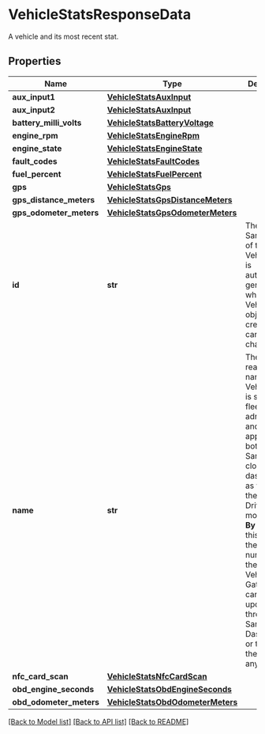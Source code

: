 # VehicleStatsResponseData

A vehicle and its most recent stat.
## Properties
Name | Type | Description | Notes
------------ | ------------- | ------------- | -------------
**aux_input1** | [**VehicleStatsAuxInput**](VehicleStatsAuxInput.md) |  | [optional] 
**aux_input2** | [**VehicleStatsAuxInput**](VehicleStatsAuxInput.md) |  | [optional] 
**battery_milli_volts** | [**VehicleStatsBatteryVoltage**](VehicleStatsBatteryVoltage.md) |  | [optional] 
**engine_rpm** | [**VehicleStatsEngineRpm**](VehicleStatsEngineRpm.md) |  | [optional] 
**engine_state** | [**VehicleStatsEngineState**](VehicleStatsEngineState.md) |  | [optional] 
**fault_codes** | [**VehicleStatsFaultCodes**](VehicleStatsFaultCodes.md) |  | [optional] 
**fuel_percent** | [**VehicleStatsFuelPercent**](VehicleStatsFuelPercent.md) |  | [optional] 
**gps** | [**VehicleStatsGps**](VehicleStatsGps.md) |  | [optional] 
**gps_distance_meters** | [**VehicleStatsGpsDistanceMeters**](VehicleStatsGpsDistanceMeters.md) |  | [optional] 
**gps_odometer_meters** | [**VehicleStatsGpsOdometerMeters**](VehicleStatsGpsOdometerMeters.md) |  | [optional] 
**id** | **str** | The unique Samsara ID of the Vehicle. This is automatically generated when the Vehicle object is created. It cannot be changed. | 
**name** | **str** | The human-readable name of the Vehicle. This is set by a fleet administrator and will appear in both Samsara’s cloud dashboard as well as the Samsara Driver mobile app. **By default**, this name is the serial number of the Samsara Vehicle Gateway. It can be set or updated through the Samsara Dashboard or through the API at any time. | 
**nfc_card_scan** | [**VehicleStatsNfcCardScan**](VehicleStatsNfcCardScan.md) |  | [optional] 
**obd_engine_seconds** | [**VehicleStatsObdEngineSeconds**](VehicleStatsObdEngineSeconds.md) |  | [optional] 
**obd_odometer_meters** | [**VehicleStatsObdOdometerMeters**](VehicleStatsObdOdometerMeters.md) |  | [optional] 

[[Back to Model list]](../README.md#documentation-for-models) [[Back to API list]](../README.md#documentation-for-api-endpoints) [[Back to README]](../README.md)


